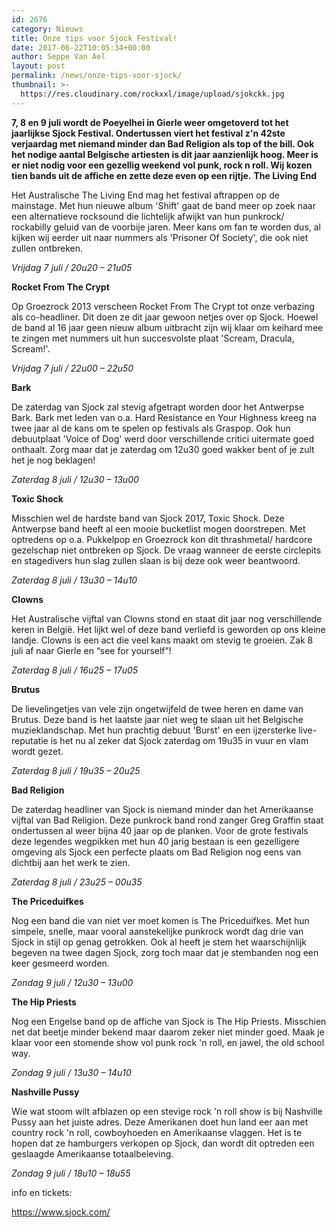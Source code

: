 ```yaml
---
id: 2676
category: Nieuws
title: Onze tips voor Sjock Festival!
date: 2017-06-22T10:05:34+00:00
author: Seppe Van Ael
layout: post
permalink: /news/onze-tips-voor-sjock/
thumbnail: >-
  https://res.cloudinary.com/rockxxl/image/upload/sjokckk.jpg
---
```

**7, 8 en 9 juli wordt de Poeyelhei in Gierle weer omgetoverd tot het jaarlijkse Sjock Festival. Ondertussen viert het festival z'n 42ste verjaardag met niemand minder dan Bad Religion als top of the bill. Ook het nodige aantal Belgische artiesten is dit jaar aanzienlijk hoog. Meer is er niet nodig voor een gezellig weekend vol punk, rock n roll. Wij kozen tien bands uit de affiche en zette deze even op een rijtje.**
**The Living End**

Het Australische The Living End mag het festival aftrappen op de mainstage. Met hun nieuwe album 'Shift' gaat de band meer op zoek naar een alternatieve rocksound die lichtelijk afwijkt van hun punkrock/ rockabilly geluid van de voorbije jaren. Meer kans om fan te worden dus, al kijken wij eerder uit naar nummers als 'Prisoner Of Society', die ook niet zullen ontbreken.

_Vrijdag 7 juli / 20u20 – 21u05_



**Rocket From The Crypt**

Op Groezrock 2013 verscheen Rocket From The Crypt tot onze verbazing als co-headliner. Dit doen ze dit jaar gewoon netjes over op Sjock. Hoewel de band al 16 jaar geen nieuw album uitbracht zijn wij klaar om keihard mee te zingen met nummers uit hun succesvolste plaat 'Scream, Dracula, Scream!'.

_Vrijdag 7 juli / 22u00 – 22u50_



**Bark**

De zaterdag van Sjock zal stevig afgetrapt worden door het Antwerpse Bark. Bark met leden van o.a. Hard Resistance en Your Highness kreeg na twee jaar al de kans om te spelen op festivals als Graspop. Ook hun debuutplaat 'Voice of Dog' werd door verschillende critici uitermate goed onthaalt. Zorg maar dat je zaterdag om 12u30 goed wakker bent of je zult het je nog beklagen!

_Zaterdag 8 juli / 12u30 – 13u00_



**Toxic Shock**

Misschien wel de hardste band van Sjock 2017, Toxic Shock. Deze Antwerpse band heeft al een mooie bucketlist mogen doorstrepen. Met optredens op o.a. Pukkelpop en Groezrock kon dit thrashmetal/ hardcore gezelschap niet ontbreken op Sjock. De vraag wanneer de eerste circlepits en stagedivers hun slag zullen slaan is bij deze ook weer beantwoord.

_Zaterdag 8 juli / 13u30 – 14u10_



**Clowns**

Het Australische vijftal van Clowns stond en staat dit jaar nog verschillende keren in België. Het lijkt wel of deze band verliefd is geworden op ons kleine landje. Clowns is een act die veel kans maakt om stevig te groeien. Zak 8 juli af naar Gierle en &#8220;see for yourself&#8221;!

_Zaterdag 8 juli / 16u25 – 17u05_



**Brutus**

De lievelingetjes van vele zijn ongetwijfeld de twee heren en dame van Brutus. Deze band is het laatste jaar niet weg te slaan uit het Belgische muzieklandschap. Met hun prachtig debuut 'Burst' en een ijzersterke live-reputatie is het nu al zeker dat Sjock zaterdag om 19u35 in vuur en vlam wordt gezet.

_Zaterdag 8 juli / 19u35 – 20u25_



**Bad Religion**

De zaterdag headliner van Sjock is niemand minder dan het Amerikaanse vijftal van Bad Religion. Deze punkrock band rond zanger Greg Graffin staat ondertussen al weer bijna 40 jaar op de planken. Voor de grote festivals deze legendes wegpikken met hun 40 jarig bestaan is een gezelligere omgeving als Sjock een perfecte plaats om Bad Religion nog eens van dichtbij aan het werk te zien.

_Zaterdag 8 juli / 23u25 – 00u35_



**The Priceduifkes**

Nog een band die van niet ver moet komen is The Priceduifkes. Met hun simpele, snelle, maar vooral aanstekelijke punkrock wordt dag drie van Sjock in stijl op genag getrokken. Ook al heeft je stem het waarschijnlijk begeven na twee dagen Sjock, zorg toch maar dat je stembanden nog een keer gesmeerd worden.

_Zondag 9 juli / 12u30 – 13u00_



**The Hip Priests**

Nog een Engelse band op de affiche van Sjock is The Hip Priests. Misschien net dat beetje minder bekend maar daarom zeker niet minder goed. Maak je klaar voor een stomende show vol punk rock 'n roll, en jawel, the old school way.

_Zondag 9 juli / 13u30 – 14u10_



**Nashville Pussy**

Wie wat stoom wilt afblazen op een stevige rock 'n roll show is bij Nashville Pussy aan het juiste adres. Deze Amerikanen doet hun land eer aan met country rock 'n roll, cowboyhoeden en Amerikaanse vlaggen. Het is te hopen dat ze hamburgers verkopen op Sjock, dan wordt dit optreden een geslaagde Amerikaanse totaalbeleving.

_Zondag 9 juli / 18u10 – 18u55_



info en tickets:

https://www.sjock.com/